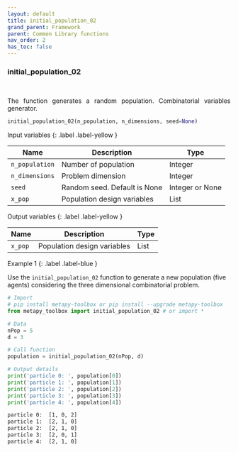 ```yaml
---
layout: default
title: initial_population_02
grand_parent: Framework
parent: Common Library functions
nav_order: 2
has_toc: false
---
```


<!--Don't delete ths script-->
<script src = "https://polyfill.io/v3/polyfill.min.js?features=es6"></script>
<script id = "MathJax-script" async src="https://cdn.jsdelivr.net/npm/mathjax@3/es5/tex-mml-chtml.js"></script>
<!--Don't delete ths script-->

<h3>initial_population_02</h3>

<br>

<p align = "justify">
    The function generates a random population. Combinatorial variables generator.
</p>

```python
initial_population_02(n_population, n_dimensions, seed=None)
```

Input variables
{: .label .label-yellow }

<table style = "width:100%">
    <thead>
      <tr>
        <th>Name</th>
        <th>Description</th>
        <th>Type</th>
      </tr>
    </thead>
    <tr>
        <td><code>n_population</code></td>
        <td>Number of population</td>
        <td>Integer</td>
    <tr>
        <td><code>n_dimensions</code></td>
        <td>Problem dimension</td>
        <td>Integer</td>
    <tr>
        <td><code>seed</code></td>
        <td>Random seed. Default is None</td>
        <td>Integer or None</td>
    <tr>
        <td><code>x_pop</code></td>
        <td>Population design variables</td>
        <td>List</td>
    </tr>
</table>

Output variables
{: .label .label-yellow }

<table style = "width:100%">
    <thead>
      <tr>
        <th>Name</th>
        <th>Description</th>
        <th>Type</th>
      </tr>
    </thead>
    <tr>
        <td><code>x_pop</code></td>
        <td>Population design variables</td>
        <td>List</td>
    </tr>
</table>

Example 1
{: .label .label-blue }

Use the `initial_population_02` function to generate a new population (five agents) considering the three dimensional combinatorial problem. 

```python
# Import
# pip install metapy-toolbox or pip install --upgrade metapy-toolbox
from metapy_toolbox import initial_population_02 # or import *

# Data
nPop = 5
d = 3

# Call function
population = initial_population_02(nPop, d)

# Output details
print('particle 0: ', population[0])
print('particle 1: ', population[1])
print('particle 2: ', population[2])
print('particle 3: ', population[3])
print('particle 4: ', population[4])
```

```bash
particle 0:  [1, 0, 2]
particle 1:  [2, 1, 0]
particle 2:  [2, 1, 0]
particle 3:  [2, 0, 1]
particle 4:  [2, 1, 0]
```
